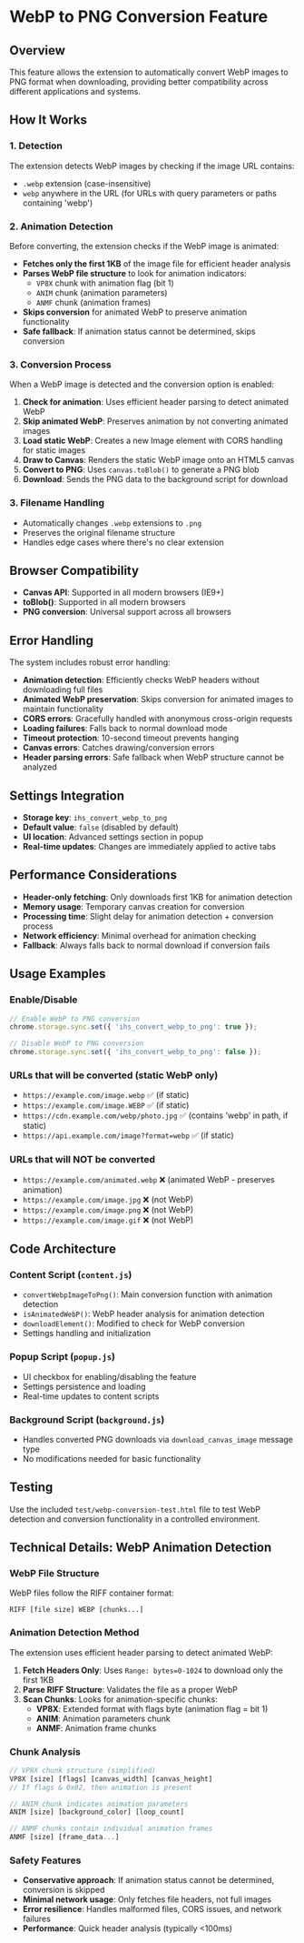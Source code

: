 # WebP to PNG Conversion Feature

## Overview
This feature allows the extension to automatically convert WebP images to PNG format when downloading, providing better compatibility across different applications and systems.

## How It Works

### 1. Detection
The extension detects WebP images by checking if the image URL contains:
- `.webp` extension (case-insensitive)
- `webp` anywhere in the URL (for URLs with query parameters or paths containing 'webp')

### 2. Animation Detection
Before converting, the extension checks if the WebP image is animated:
- **Fetches only the first 1KB** of the image file for efficient header analysis
- **Parses WebP file structure** to look for animation indicators:
  - `VP8X` chunk with animation flag (bit 1)
  - `ANIM` chunk (animation parameters)
  - `ANMF` chunk (animation frames)
- **Skips conversion** for animated WebP to preserve animation functionality
- **Safe fallback**: If animation status cannot be determined, skips conversion

### 3. Conversion Process
When a WebP image is detected and the conversion option is enabled:

1. **Check for animation**: Uses efficient header parsing to detect animated WebP
2. **Skip animated WebP**: Preserves animation by not converting animated images
3. **Load static WebP**: Creates a new Image element with CORS handling for static images
4. **Draw to Canvas**: Renders the static WebP image onto an HTML5 canvas
5. **Convert to PNG**: Uses `canvas.toBlob()` to generate a PNG blob
6. **Download**: Sends the PNG data to the background script for download

### 3. Filename Handling
- Automatically changes `.webp` extensions to `.png`
- Preserves the original filename structure
- Handles edge cases where there's no clear extension

## Browser Compatibility
- **Canvas API**: Supported in all modern browsers (IE9+)
- **toBlob()**: Supported in all modern browsers
- **PNG conversion**: Universal support across all browsers

## Error Handling
The system includes robust error handling:
- **Animation detection**: Efficiently checks WebP headers without downloading full files
- **Animated WebP preservation**: Skips conversion for animated images to maintain functionality
- **CORS errors**: Gracefully handled with anonymous cross-origin requests
- **Loading failures**: Falls back to normal download mode
- **Timeout protection**: 10-second timeout prevents hanging
- **Canvas errors**: Catches drawing/conversion errors
- **Header parsing errors**: Safe fallback when WebP structure cannot be analyzed

## Settings Integration
- **Storage key**: `ihs_convert_webp_to_png`
- **Default value**: `false` (disabled by default)
- **UI location**: Advanced settings section in popup
- **Real-time updates**: Changes are immediately applied to active tabs

## Performance Considerations
- **Header-only fetching**: Only downloads first 1KB for animation detection
- **Memory usage**: Temporary canvas creation for conversion
- **Processing time**: Slight delay for animation detection + conversion process
- **Network efficiency**: Minimal overhead for animation checking
- **Fallback**: Always falls back to normal download if conversion fails

## Usage Examples

### Enable/Disable
```javascript
// Enable WebP to PNG conversion
chrome.storage.sync.set({ 'ihs_convert_webp_to_png': true });

// Disable WebP to PNG conversion  
chrome.storage.sync.set({ 'ihs_convert_webp_to_png': false });
```

### URLs that will be converted (static WebP only)
- `https://example.com/image.webp` ✅ (if static)
- `https://example.com/image.WEBP` ✅ (if static)
- `https://cdn.example.com/webp/photo.jpg` ✅ (contains 'webp' in path, if static)
- `https://api.example.com/image?format=webp` ✅ (if static)

### URLs that will NOT be converted
- `https://example.com/animated.webp` ❌ (animated WebP - preserves animation)
- `https://example.com/image.jpg` ❌ (not WebP)
- `https://example.com/image.png` ❌ (not WebP)
- `https://example.com/image.gif` ❌ (not WebP)

## Code Architecture

### Content Script (`content.js`)
- `convertWebpImageToPng()`: Main conversion function with animation detection
- `isAnimatedWebP()`: WebP header analysis for animation detection
- `downloadElement()`: Modified to check for WebP conversion
- Settings handling and initialization

### Popup Script (`popup.js`)
- UI checkbox for enabling/disabling the feature
- Settings persistence and loading
- Real-time updates to content scripts

### Background Script (`background.js`)
- Handles converted PNG downloads via `download_canvas_image` message type
- No modifications needed for basic functionality

## Testing
Use the included `test/webp-conversion-test.html` file to test WebP detection and conversion functionality in a controlled environment.

## Technical Details: WebP Animation Detection

### WebP File Structure
WebP files follow the RIFF container format:
```
RIFF [file size] WEBP [chunks...]
```

### Animation Detection Method
The extension uses efficient header parsing to detect animated WebP:

1. **Fetch Headers Only**: Uses `Range: bytes=0-1024` to download only the first 1KB
2. **Parse RIFF Structure**: Validates the file as a proper WebP
3. **Scan Chunks**: Looks for animation-specific chunks:
   - **VP8X**: Extended format with flags byte (animation flag = bit 1)
   - **ANIM**: Animation parameters chunk
   - **ANMF**: Animation frame chunks

### Chunk Analysis
```javascript
// VP8X chunk structure (simplified)
VP8X [size] [flags] [canvas_width] [canvas_height]
// If flags & 0x02, then animation is present

// ANIM chunk indicates animation parameters
ANIM [size] [background_color] [loop_count]

// ANMF chunks contain individual animation frames  
ANMF [size] [frame_data...]
```

### Safety Features
- **Conservative approach**: If animation status cannot be determined, conversion is skipped
- **Minimal network usage**: Only fetches file headers, not full images
- **Error resilience**: Handles malformed files, CORS issues, and network failures
- **Performance**: Quick header analysis (typically <100ms)
